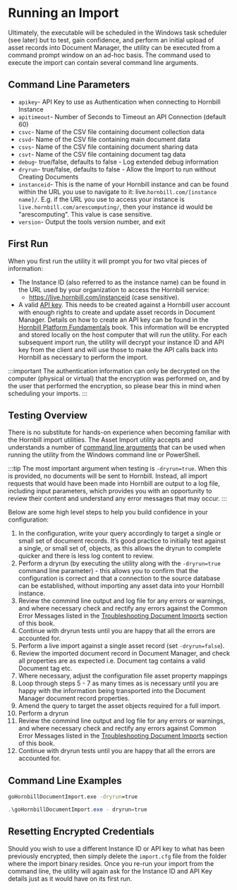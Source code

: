 # Running an Import

Ultimately, the executable will be scheduled in the Windows task scheduler (see later) but to test, gain confidence, and perform an initial upload of asset records into Document Manager, the utility can be executed from a command prompt window on an ad-hoc basis. The command used to execute the import can contain several command line arguments.

## Command Line Parameters

- `apikey`- API Key to use as Authentication when connecting to Hornbill Instance
- `apitimeout`- Number of Seconds to Timeout an API Connection (default 60)
- `csvc`- Name of the CSV file containing document collection data
- `csvd`- Name of the CSV file containing main document data
- `csvs`- Name of the CSV file containing document sharing data
- `csvt`- Name of the CSV file containing document tag data
- `debug`- true/false, defaults to false - Log extended debug information
- `dryrun`- true/false, defaults to false - Allow the Import to run without Creating Documents
- `instanceid`- This is the name of your Hornbill instance and can be found within the URL you use to navigate to it: live.`hornbill.com/[instance name]/`. E.g. if the URL you use to access your instance is `live.hornbill.com/arescomputing/`, then your instance id would be "arescomputing". This value is case sensitive.
- `version`- Output the tools version number, and exit

## First Run
When you first run the utility it will prompt you for two vital pieces of information:

- The Instance ID (also referred to as the instance name) can be found in the URL used by your organization to access the Hornbill service:
    - https://live.hornbill.com/instanceid (case sensitive).
- A valid [API key](https://docs-internal.hornbill.com/data-imports-guide/assets/authentication#api-keys). This needs to be created against a Hornbill user account with enough rights to create and update asset records in Document Manager. Details on how to create an API key can be found in the [Hornbill Platform Fundamentals](https://docs-internal.hornbill.com/esp-fundamentals/security/api-keys) book.
This information will be encrypted and stored locally on the host computer that will run the utility. For each subsequent import run, the utility will decrypt your instance ID and API key from the client and will use those to make the API calls back into Hornbill as necessary to perform the import.

:::important
The authentication information can only be decrypted on the computer (physical or virtual) that the encryption was performed on, and by the user that performed the encryption, so please bear this in mind when scheduling your imports.
:::

## Testing Overview

There is no substitute for hands-on experience when becoming familiar with the Hornbill import utilities. The Asset Import utility accepts and understands a number of [command line arguments](https://docs-internal.hornbill.com/data-imports-guide/assets/command#command-line-arguments) that can be used when running the utility from the Windows command line or PowerShell.

:::tip
The most important argument when testing is `-dryrun=true`. When this is provided, no documents will be sent to Hornbill. Instead, all import requests that would have been made into Hornbill are output to a log file, including input parameters, which provides you with an opportunity to review their content and understand any error messages that may occur.
:::

Below are some high level steps to help you build confidence in your configuration:

1. In the configuration, write your query accordingly to target a single or small set of document records. It’s good practice to initially test against a single, or small set of, objects, as this allows the dryrun to complete quicker and there is less log content to review.
2. Perform a dryrun (by executing the utility along with the `-dryrun=true` command line parameter) - this allows you to confirm that the configuration is correct and that a connection to the source database can be established, without importing any asset data into your Hornbill instance.
3. Review the commind line output and log file for any errors or warnings, and where necessary check and rectify any errors against the Common Error Messages listed in the [Troubleshooting Document Imports](/data-imports-guide/document-manager/debuggging) section of this book.
4. Continue with dryrun tests until you are happy that all the errors are accounted for.
5. Perform a live import against a single asset record (set `-dryrun=false`).
6. Review the imported document record in Document Manager, and check all properties are as expected i.e. Document tag contains a valid Document tag etc.
7. Where necessary, adjust the configuration file asset property mappings
8. Loop through steps 5 - 7 as many times as is necessary until you are happy with the information being transported into the Document Manager document record properties.
9. Amend the query to target the asset objects required for a full import.
10. Perform a dryrun
11. Review the commind line output and log file for any errors or warnings, and where necessary check and rectify any errors against Common Error Messages listed in the [Troubleshooting Document Imports](/data-imports-guide/document-manager/debuggging) section of this book.
12. Continue with dryrun tests until you are happy that all the errors are accounted for.

## Command Line Examples

```cmd
goHornbillDocumentImport.exe -dryrun=true
```

```powershell
.\goHornbillDocumentImport.exe - dryrun=true
```

## Resetting Encrypted Credentials
Should you wish to use a different Instance ID or API key to what has been previously encrypted, then simply delete the `import.cfg` file from the folder where the import binary resides. Once you re-run your import from the command line, the utility will again ask for the Instance ID and API Key details just as it would have on its first run.